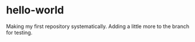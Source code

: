 # hello-world
Making my first repository systematically.
Adding a little more to the branch for testing.
